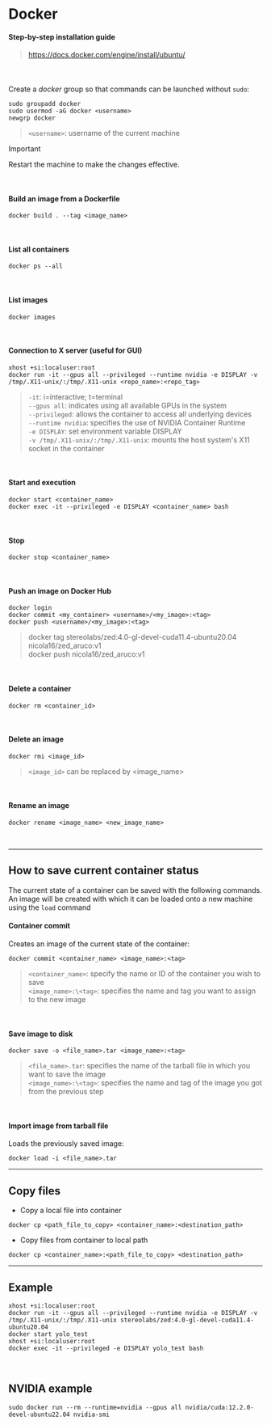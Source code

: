 # Docker

#### Step-by-step installation guide<br>
> https://docs.docker.com/engine/install/ubuntu/
<br>

####
Create a _docker_ group so that commands can be launched without `sudo`:<br>
```console
sudo groupadd docker
sudo usermod -aG docker <username>
newgrp docker
```
> `<username>`: username of the current machine<br>

> [!IMPORTANT]
> Restart the machine to make the changes effective.
<br>

#### Build an image from a Dockerfile <br>
```console
docker build . --tag <image_name>
```
<br>

#### List all containers<br>
```console
docker ps --all
```
<br>

#### List images<br>
```console
docker images
```
<br>

#### Connection to X server (useful for GUI)<br>
```console
xhost +si:localuser:root
docker run -it --gpus all --privileged --runtime nvidia -e DISPLAY -v /tmp/.X11-unix/:/tmp/.X11-unix <repo_name>:<repo_tag>
```

> `-it`: i=interactive; t=terminal\
> `--gpus all`: indicates using all available GPUs in the system\
> `--privileged`: allows the container to access all underlying devices\
> `--runtime nvidia`: specifies the use of NVIDIA Container Runtime\
> `-e DISPLAY`: set environment variable DISPLAY\
> `-v /tmp/.X11-unix/:/tmp/.X11-unix`: mounts the host system's X11 socket in the container


<br>


#### Start and execution<br>
```console
docker start <container_name>
docker exec -it --privileged -e DISPLAY <container_name> bash
```
<br>

#### Stop<br>
```console
docker stop <container_name>
```
<br>

#### Push an image on Docker Hub<br>
```console
docker login
docker commit <my_container> <username>/<my_image>:<tag>
docker push <username>/<my_image>:<tag>
```

> docker tag stereolabs/zed:4.0-gl-devel-cuda11.4-ubuntu20.04 nicola16/zed_aruco:v1<br>
> docker push nicola16/zed_aruco:v1
<br>

#### Delete a container
```console
docker rm <container_id>
```
<br>

#### Delete an image
```console
docker rmi <image_id>
```
> `<image_id>` can be replaced by <image_name>
<br>

#### Rename an image
```console
docker rename <image_name> <new_image_name>
```

<br>

---

## How to save current container status
The current state of a container can be saved with the following commands. An image will be created with which it can be loaded onto a new machine using the `load` command

#### Container commit
Creates an image of the current state of the container:<br>
```console
docker commit <container_name> <image_name>:<tag>
```
> `<container_name>`: specify the name or ID of the container you wish to save<br>
> `<image_name>:\<tag>`: specifies the name and tag you want to assign to the new image
<br>

#### Save image to disk
```console
docker save -o <file_name>.tar <image_name>:<tag>
```
> `<file_name>.tar`: specifies the name of the tarball file in which you want to save the image<br>
> `<image_name>:\<tag>`: specifies the name and tag of the image you got from the previous step
<br>

#### Import image from tarball file
Loads the previously saved image:<br>
```console
docker load -i <file_name>.tar
```
---

## Copy files

- Copy a local file into container
```docker
docker cp <path_file_to_copy> <container_name>:<destination_path>
```

- Copy files from container to local path
```docker
docker cp <container_name>:<path_file_to_copy> <destination_path>
```

---

## Example
```console
xhost +si:localuser:root
docker run -it --gpus all --privileged --runtime nvidia -e DISPLAY -v /tmp/.X11-unix/:/tmp/.X11-unix stereolabs/zed:4.0-gl-devel-cuda11.4-ubuntu20.04
docker start yolo_test
xhost +si:localuser:root
docker exec -it --privileged -e DISPLAY yolo_test bash
```
<br>

## NVIDIA example
```console
sudo docker run --rm --runtime=nvidia --gpus all nvidia/cuda:12.2.0-devel-ubuntu22.04 nvidia-smi
```
